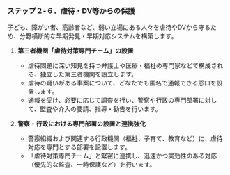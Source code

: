 ### ステップ２-６．虐待・DV等からの保護

子ども、障がい者、高齢者など、弱い立場にある人々を虐待やDVから守るため、分野横断的な早期発見・早期対応システムを構築します。

1.  **第三者機関「虐待対策専門チーム」の設置**
    *   虐待問題に深い知見を持つ弁護士や医療・福祉の専門家などで構成される、独立した第三者機関を設立します。
    *   虐待の疑いがある事案について、どなたでも匿名で通報できる窓口を設置します。
    *   通報を受け、必要に応じて調査を行い、警察や行政の専門部署に対して、監査や介入の要請、指導・勧告を行います。

2.  **警察・行政における専門部署の設置と連携強化**
    *   警察組織および関連する行政機関（福祉、子育て、教育など）に、虐待対応を専門とする部署を設置します。
    *   「虐待対策専門チーム」と緊密に連携し、迅速かつ実効性のある対応（優先的な監査、一時保護など）を行います。